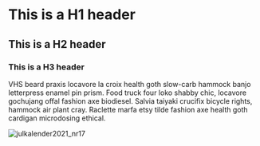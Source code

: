 # This is a H1 header
## This is a H2 header
### This is a H3 header

VHS beard praxis locavore la croix health goth slow-carb hammock banjo letterpress enamel pin prism. Food truck four loko shabby chic, locavore gochujang offal fashion axe biodiesel. Salvia taiyaki crucifix bicycle rights, hammock air plant cray. Raclette marfa etsy tilde fashion axe health goth cardigan microdosing ethical. 

![julkalender2021_nr17](https://user-images.githubusercontent.com/29793177/172621482-f2fac622-f375-4736-98ac-bdeba1e7ebc7.jpg)
